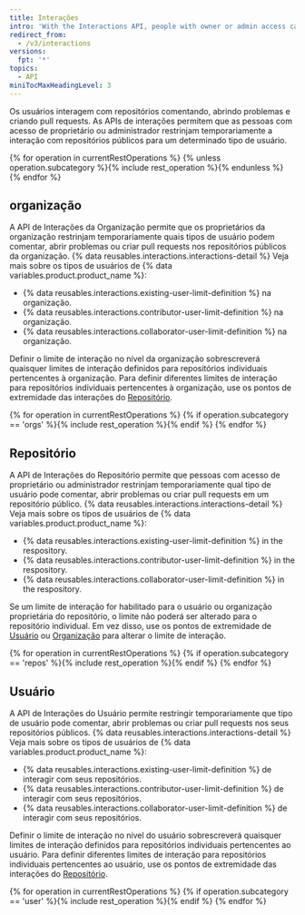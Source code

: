```yaml
---
title: Interações
intro: 'With the Interactions API, people with owner or admin access can set the interaction limit for the users in their organizations and repositories.'
redirect_from:
  - /v3/interactions
versions:
  fpt: '*'
topics:
  - API
miniTocMaxHeadingLevel: 3
---
```


Os usuários interagem com repositórios comentando, abrindo problemas e criando pull requests. As APIs de interações permitem que as pessoas com acesso de proprietário ou administrador restrinjam temporariamente a interação com repositórios públicos para um determinado tipo de usuário.

{% for operation in currentRestOperations %}
  {% unless operation.subcategory %}{% include rest_operation %}{% endunless %}
{% endfor %}

## organização

A API de Interações da Organização permite que os proprietários da organização restrinjam temporariamente quais tipos de usuário podem comentar, abrir problemas ou criar pull requests nos repositórios públicos da organização. {% data reusables.interactions.interactions-detail %} Veja mais sobre os tipos de usuários de {% data variables.product.product_name %}:

* {% data reusables.interactions.existing-user-limit-definition %} na organização.
* {% data reusables.interactions.contributor-user-limit-definition %} na organização.
* {% data reusables.interactions.collaborator-user-limit-definition %} na organização.

Definir o limite de interação no nível da organização sobrescreverá quaisquer limites de interação definidos para repositórios individuais pertencentes à organização. Para definir diferentes limites de interação para repositórios individuais pertencentes à organização, use os pontos de extremidade das interações do [Repositório](#repository).

{% for operation in currentRestOperations %}
  {% if operation.subcategory == 'orgs' %}{% include rest_operation %}{% endif %}
{% endfor %}

## Repositório

A API de Interações do Repositório permite que pessoas com acesso de proprietário ou administrador restrinjam temporariamente qual tipo de usuário pode comentar, abrir problemas ou criar pull requests em um repositório público. {% data reusables.interactions.interactions-detail %} Veja mais sobre os tipos de usuários de {% data variables.product.product_name %}:

* {% data reusables.interactions.existing-user-limit-definition %} in the respository.
* {% data reusables.interactions.contributor-user-limit-definition %} in the respository.
* {% data reusables.interactions.collaborator-user-limit-definition %} in the respository.

Se um limite de interação for habilitado para o usuário ou organização proprietária do repositório, o limite não poderá ser alterado para o repositório individual. Em vez disso, use os pontos de extremidade de [Usuário](#user) ou [Organização](#organization) para alterar o limite de interação.

{% for operation in currentRestOperations %}
  {% if operation.subcategory == 'repos' %}{% include rest_operation %}{% endif %}
{% endfor %}

## Usuário

A API de Interações do Usuário permite restringir temporariamente que tipo de usuário pode comentar, abrir problemas ou criar pull requests nos seus repositórios públicos. {% data reusables.interactions.interactions-detail %} Veja mais sobre os tipos de usuários de {% data variables.product.product_name %}:

* {% data reusables.interactions.existing-user-limit-definition %} de interagir com seus repositórios.
* {% data reusables.interactions.contributor-user-limit-definition %} de interagir com seus repositórios.
* {% data reusables.interactions.collaborator-user-limit-definition %} de interagir com seus repositórios.

Definir o limite de interação no nível do usuário sobrescreverá quaisquer limites de interação definidos para repositórios individuais pertencentes ao usuário. Para definir diferentes limites de interação para repositórios individuais pertencentes ao usuário, use os pontos de extremidade das interações do [Repositório](#repository).

{% for operation in currentRestOperations %}
  {% if operation.subcategory == 'user' %}{% include rest_operation %}{% endif %}
{% endfor %}
